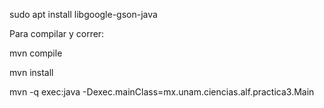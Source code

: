 sudo apt install libgoogle-gson-java


Para compilar y correr:

mvn compile

mvn install

mvn -q exec:java -Dexec.mainClass=mx.unam.ciencias.alf.practica3.Main